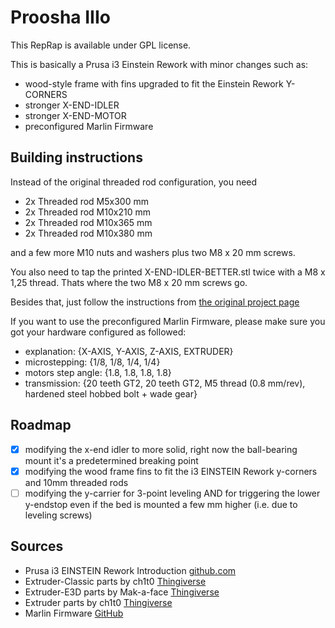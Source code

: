 Proosha IIIo
=========================

This RepRap is available under GPL license.

This is basically a Prusa i3 Einstein Rework with minor changes such as:

* wood-style frame with fins upgraded to fit the Einstein Rework Y-CORNERS
* stronger X-END-IDLER
* stronger X-END-MOTOR
* preconfigured Marlin Firmware

Building instructions
-------------------------
Instead of the original threaded rod configuration, you need

* 2x Threaded rod M5x300 mm
* 2x Threaded rod M10x210 mm
* 2x Threaded rod M10x365 mm
* 2x Threaded rod M10x380 mm

and a few more M10 nuts and washers plus two M8 x 20 mm screws.

You also need to tap the printed X-END-IDLER-BETTER.stl twice with a M8 x 1,25 thread. Thats where the two M8 x 20 mm screws go.

Besides that, just follow the instructions from [the original project page](http://reprap.org/wiki/Prusa_i3_Rework_Introduction/de)

If you want to use the preconfigured Marlin Firmware, please make sure you got your hardware configured as followed:
* explanation:				{X-AXIS, Y-AXIS, Z-AXIS, EXTRUDER}
* microstepping:			{1/8, 1/8, 1/4, 1/4}
* motors step angle:	{1.8, 1.8, 1.8, 1.8}
* transmission:				{20 teeth GT2, 20 teeth GT2, M5 thread (0.8 mm/rev), hardened steel hobbed bolt + wade gear}

Roadmap
-------------------------

- [x] modifying the x-end idler to more solid, right now the ball-bearing mount it's a predetermined breaking point
- [x] modifying the wood frame fins to fit the i3 EINSTEIN Rework y-corners and 10mm threaded rods
- [ ] modifying the y-carrier for 3-point leveling AND for triggering the lower y-endstop even if the bed is mounted a few mm higher (i.e. due to leveling screws)

Sources
-------------------------

* Prusa i3 EINSTEIN Rework Introduction [github.com](http://reprap.org/wiki/Prusa_i3_Rework_Introduction)
* Extruder-Classic parts by ch1t0 [Thingiverse](http://www.thingiverse.com/thing:76660)
* Extruder-E3D parts by Mak-a-face [Thingiverse](http://www.thingiverse.com/thing:76660)
* Extruder parts by ch1t0 [Thingiverse](http://www.thingiverse.com/thing:76660)
* Marlin Firmware [GitHub](https://github.com/ErikZalm/Marlin)

